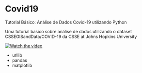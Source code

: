 # Covid19
Tutorial Básico: Análise de Dados Covid-19 utilizando Python

Uma tutorial basico sobre análise de dados utilizando o dataset CSSEGISandData/COVID-19 da CSSE at Johns Hopkins University

[![Watch the video](https://img.youtube.com/vi/01LaW4ZyoFU/maxresdefault.jpg)](https://youtu.be/01LaW4ZyoFU)

 - urllib
 - pandas
 - matplotlib
